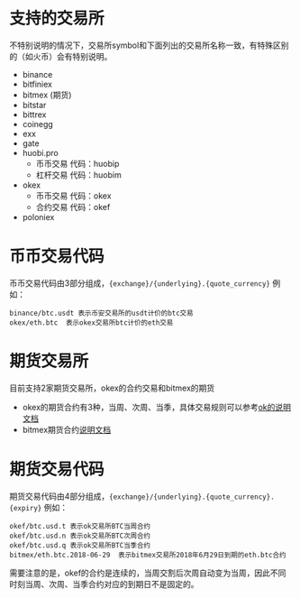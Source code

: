 支持的交易所
===
不特别说明的情况下，交易所symbol和下面列出的交易所名称一致，有特殊区别的（如火币）会有特别说明。
- binance
- bitfiniex
- bitmex (期货)
- bitstar
- bittrex
- coinegg
- exx
- gate
- huobi.pro
  * 币币交易 代码：huobip
  * 杠杆交易 代码：huobim
- okex
  * 币币交易 代码：okex
  * 合约交易 代码：okef
- poloniex

币币交易代码
===
币币交易代码由3部分组成，`{exchange}/{underlying}.{quote_currency}`
例如：
```
binance/btc.usdt 表示币安交易所的usdt计价的btc交易
okex/eth.btc  表示okex交易所btc计价的eth交易
```

期货交易所
===
目前支持2家期货交易所，okex的合约交易和bitmex的期货

- okex的期货合约有3种，当周、次周、当季，具体交易规则可以参考[ok的说明文档](https://support.okex.com/hc/zh-cn/articles/360000611372-OKEX%E8%99%9A%E6%8B%9F%E5%90%88%E7%BA%A6%E7%94%A8%E6%88%B7%E4%BD%BF%E7%94%A8%E5%8D%8F%E8%AE%AE)
- bitmex期货合约[说明文档](https://www.bitmex.com/app/tradingOverview)

期货交易代码
===
期货交易代码由4部分组成，`{exchange}/{underlying}.{quote_currency}.{expiry}`
例如：
```
okef/btc.usd.t 表示ok交易所BTC当周合约
okef/btc.usd.n 表示ok交易所BTC次周合约
okef/btc.usd.q 表示ok交易所BTC当季合约
bitmex/eth.btc.2018-06-29  表示bitmex交易所2018年6月29日到期的eth.btc合约
```
需要注意的是，okef的合约是连续的，当周交割后次周自动变为当周，因此不同时刻当周、次周、当季合约对应的到期日不是固定的。
